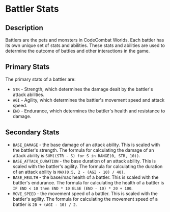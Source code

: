 # Battler Stats

## Description

Battlers are the pets and monsters in CodeCombat Worlds. Each battler has its own unique set of stats and abilities. These stats and abilities are used to determine the outcome of battles and other interactions in the game.

## Primary Stats

The primary stats of a battler are:
- `STR` - Strength, which determines the damage dealt by the battler's attack abilities.
- `AGI` - Agility, which determines the battler's movement speed and attack speed.
- `END` - Endurance, which determines the battler's health and resistance to damage.

## Secondary Stats

- `BASE_DAMAGE` - the base damage of an attack ability. This is scaled with the battler's strength. The formula for calculating the damage of an attack ability is `SUM((STR - S) for S in RANGE(0, STR, 10))`.
- `BASE_ATTACK_DURATION` - the base duration of an attack ability. This is scaled with the battler's agility. The formula for calculating the duration of an attack ability is `MAX(0.5, 2 - (AGI - 10) / 40)`.
- `BASE_HEALTH` - the base/max health of a battler. This is scaled with the battler's endurance. The formula for calculating the health of a battler is  `IF END < 10 then END * 10 ELSE (END - 10) * 20 + 100`.
- `MOVE_SPEED` - the movement speed of a battler. This is scaled with the battler's agility. The formula for calculating the movement speed of a battler is `20 + (AGI - 10) / 2`.